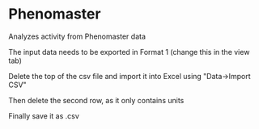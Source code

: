 # Phenomaster
Analyzes activity from Phenomaster data

The input data needs to be exported in Format 1 (change this in the view tab)

Delete the top of the csv file and import it into Excel using "Data->Import CSV"

Then delete the second row, as it only contains units
 
Finally save it as .csv
